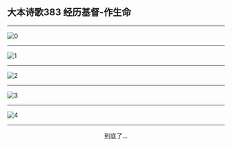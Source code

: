 
## 大本诗歌383 经历基督-作生命
        
<div id="aplayer0"></div>

---

<img alt="0" data-original="/data/d0383/0.png">

---

<img alt="1" data-original="/data/d0383/1.png">

---

<img alt="2" data-original="/data/d0383/2.png">

---

<img alt="3" data-original="/data/d0383/3.png">

---

<img alt="4" data-original="/data/d0383/4.png">

---

<p style="text-align: center">到底了...</p>

<script src="/js/dist-view.js"></script>

<script>
MAIN.id = 'd0383';
        
const ap0 = new APlayer({
    container: document.getElementById('aplayer0'),
    volume: 1,
    loop: 'none',
    preload: 'none',
    audio: [{
        name: '大本诗歌383.mp3',
        artist: '大本诗歌',
        url: 'https://res.wx.qq.com/voice/getvoice?mediaid=MzI0NTk3MDM5M18yMjQ3NDkyMTgy',
        cover: '/favicon'
    }]
});
</script>
